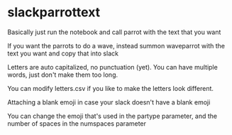# slackparrottext

Basically just run the notebook and call parrot with the text that you want

If you want the parrots to do a wave, instead summon waveparrot with the text you want and copy that into slack

Letters are auto capitalized, no punctuation (yet). You can have multiple words, just don't make them
too long.

You can modify letters.csv if you like to make the letters look different.

Attaching a blank emoji in case your slack doesn't have a blank emoji

You can change the emoji that's used in the partype parameter, and the number of spaces in the numspaces parameter
